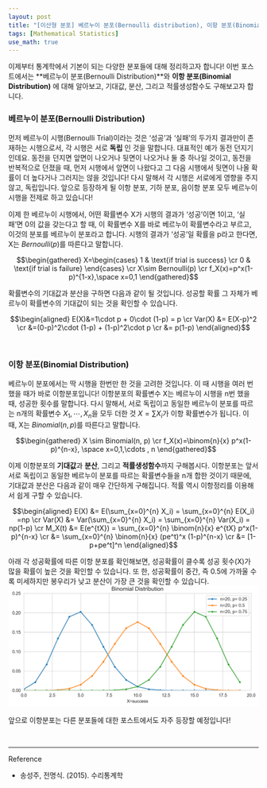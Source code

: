 ```yaml
---
layout: post
title: "[이산형 분포] 베르누이 분포(Bernoulli distribution), 이항 분포(Binomial distribution) "
tags: [Mathematical Statistics]
use_math: true
---
```


이제부터 통계학에서 기본이 되는 다양한 분포들에 대해 정리하고자 합니다! 이번 포스트에서는 **베르누이 분포(Bernoulli Distribution)**와 **이항 분포(Binomial Distribution)** 에 대해 알아보고, 기대값, 분산, 그리고 적률생성함수도 구해보고자 합니다.
<br>

###  베르누이 분포(Bernoulli Distribution)

먼저 베르누이 시행(Bernoulli Trial)이라는 것은 ‘성공’과 ‘실패’의 두가지 결과만이 존재하는 시행으로서, 각 시행은 서로 **독립** 인 것을 말합니다. 대표적인 예가 동전 던지기인데요. 동전을 던지면 앞면이 나오거나 뒷면이 나오거나 둘 중 하나일 것이고, 동전을 반복적으로 던졌을 때, 먼저 시행에서 앞면이 나왔다고 그 다음 시행에서 뒷면이 나올 확률이 더 높다거나 그러지는 않을 것입니다! 다시 말해서 각 시행은 서로에게 영향을 주지 않고, 독립입니다. 앞으로 등장하게 될 이항 분포, 기하 분포, 음이항 분포 모두 베르누이 시행을 전제로 하고 있습니다!

이제 한 베르누이 시행에서, 어떤 확률변수 X가 시행의 결과가 ‘성공’이면 1이고, ‘실패’면 0의 값을 갖는다고 할 때, 이 확률변수 X를 바로 베르누이 확률변수라고 부르고, 이것의 분포를 베르누이 분포라고 합니다. 시행의 결과가 ‘성공’일 확률을 p라고 한다면, X는 $Bernoulli(p)$를 따른다고 말합니다.

$$\begin{gathered} X=\begin{cases} 1 & \text{if trial is success} \cr 0 & \text{if trial is failure} \end{cases} \cr X\sim Bernoulli(p) \cr f_X(x)=p^x(1-p)^{1-x},\space x=0,1 \end{gathered}$$    

확률변수의 기대값과 분산을 구하면 다음과 같이 될 것입니다. 성공할 확률 그 자체가 베르누이 확률변수의 기대값이 되는 것을 확인할 수 있습니다.

$$\begin{aligned} E(X)&=1\cdot p + 0\cdot (1-p) = p \cr Var(X) &= E(X-p)^2 \cr &=(0-p)^2\cdot (1-p) + (1-p)^2\cdot p \cr &= p(1-p) \end{aligned}$$

<br>

### 이항 분포(Binomial Distribution)

베르누이 분포에서는 딱 시행을 한번만 한 것을 고려한 것입니다. 이 때 시행을 여러 번 했을 때가 바로 이항분포입니다! 이항분포의 확률변수 X는 베르누이 시행을 n번 했을 때, 성공한 횟수를 말합니다. 다시 말해서, 서로 독립이고 동일한 베르누이 분포를 따르는 n개의 확률변수 $X_1,\cdots , X_n$을 모두 더한 것 $X=\sum X_i$가 이항 확률변수가 됩니다. 이 때, X는 $Binomial(n, p)$를 따른다고 말합니다.

$$\begin{gathered} X \sim Binomial(n, p) \cr f_X(x)=\binom{n}{x} p^x(1-p)^{n-x}, \space x=0,1,\cdots , n \end{gathered}$$

이제 이항분포의 **기대값**과 **분산**, 그리고 **적률생성함수**까지 구해봅시다. 이항분포는 앞서 서로 독립이고 동일한 베르누이 분포를 따르는 확률변수들을 n개 합한 것이기 때문에, 기대값과 분산은 다음과 같이 매우 간단하게 구해집니다. 적률 역시 이항정리를 이용해서 쉽게 구할 수 있습니다.

$$\begin{aligned} E(X) &= E(\sum_{x=0}^{n} X_i) = \sum_{x=0}^{n} E(X_i) =np \cr
Var(X) &= Var(\sum_{x=0}^{n} X_i) = \sum_{x=0}^{n} Var(X_i) = np(1-p) \cr
M_X(t) &= E(e^{tX}) = \sum_{x=0}^{n} \binom{n}{x} e^{tX} p^x(1-p)^{n-x} \cr
&= \sum_{x=0}^{n} \binom{n}{x} (pe^t)^x (1-p)^{n-x} \cr &= [1-p+pe^t]^n \end{aligned}$$

아래 각 성공확률에 따른 이항 분포를 확인해보면, 성공확률이 클수록 성공 횟수(X)가 많을 확률이 높은 것을 확인할 수 있습니다. 또 한, 성공확률이 중간, 즉 0.5에 가까울 수록 미세하지만 봉우리가 낮고 분산이 가장 큰 것을 확인할 수 있습니다.
<img src='/assets/binom.PNG' width='680px'>

앞으로 이항분포는 다른 분포들에 대한 포스트에서도 자주 등장할 예정입니다!

<br>

---

Reference

-  송성주, 전명식. (2015). 수리통계학
